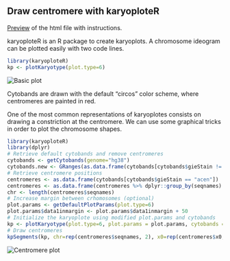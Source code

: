 
## Draw centromere with karyoploteR

[Preview](http://htmlpreview.github.io/?https://github.com/mirpedrol/Draw-centromere-with-karyoploteR/blob/main/karyoploteR_centromere.html) of the html file with instructions.

karyoploteR is an R package to create karyoplots. A chromosome ideogram can be plotted easily with two code lines.
```R
library(karyoploteR)
kp <- plotKaryotype(plot.type=6)
```
![Basic plot](/Images/basicplot.png)

Cytobands are drawn with the default “circos” color scheme, where centromeres are painted in red.

One of the most common representations of karyoplotes consists on drawing a constriction at the centromere. We can use some graphical tricks in order to plot the chromosome shapes.
```R
library(karyoploteR)
library(dplyr)
# Retrieve default cytobands and remove centromeres
cytobands <- getCytobands(genome="hg38")
cytobands.new <- GRanges(as.data.frame(cytobands[cytobands$gieStain != "acen"]))
# Retrieve centromere positions
centromeres <- as.data.frame(cytobands[cytobands$gieStain == "acen"])
centromeres <- as.data.frame(centromeres %>% dplyr::group_by(seqnames) %>% dplyr::summarize(x0=min(start), x1=max(end)))
chr <- length(centromeres$seqnames)
# Increase margin between crhomosomes (optional)
plot.params <- getDefaultPlotParams(plot.type=6)
plot.params$data1inmargin <- plot.params$data1inmargin + 50
# Initialize the karyoplote using modified plot.params and cytobands
kp <- plotKaryotype(plot.type=6, plot.params = plot.params, cytobands = cytobands.new)
# Draw centromeres
kpSegments(kp, chr=rep(centromeres$seqnames, 2), x0=rep(centromeres$x0, 2), x1=rep(centromeres$x1, 2), y0=c(rep(0,chr), rep(1,chr)), y1=c(rep(1,chr), rep(0,chr)))
```
![Centromere plot](/Images/centromereplot.png)
